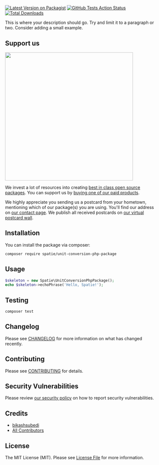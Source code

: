 # 

[![Latest Version on Packagist](https://img.shields.io/packagist/v/spatie/unit-conversion-php-package.svg?style=flat-square)](https://packagist.org/packages/spatie/unit-conversion-php-package)
[![GitHub Tests Action Status](https://img.shields.io/github/workflow/status/spatie/unit-conversion-php-package/run-tests?label=tests)](https://github.com/spatie/unit-conversion-php-package/actions?query=workflow%3Arun-tests+branch%3Amaster)
[![Total Downloads](https://img.shields.io/packagist/dt/spatie/unit-conversion-php-package.svg?style=flat-square)](https://packagist.org/packages/spatie/unit-conversion-php-package)


This is where your description should go. Try and limit it to a paragraph or two. Consider adding a small example.

## Support us

[<img src="https://github-ads.s3.eu-central-1.amazonaws.com/package-skeleton-php.jpg?t=1" width="419px" />](https://spatie.be/github-ad-click/package-skeleton-php)

We invest a lot of resources into creating [best in class open source packages](https://spatie.be/open-source). You can support us by [buying one of our paid products](https://spatie.be/open-source/support-us).

We highly appreciate you sending us a postcard from your hometown, mentioning which of our package(s) you are using. You'll find our address on [our contact page](https://spatie.be/about-us). We publish all received postcards on [our virtual postcard wall](https://spatie.be/open-source/postcards).

## Installation

You can install the package via composer:

```bash
composer require spatie/unit-conversion-php-package
```

## Usage

```php
$skeleton = new Spatie\UnitConversionPhpPackage();
echo $skeleton->echoPhrase('Hello, Spatie!');
```

## Testing

```bash
composer test
```

## Changelog

Please see [CHANGELOG](CHANGELOG.md) for more information on what has changed recently.

## Contributing

Please see [CONTRIBUTING](.github/CONTRIBUTING.md) for details.

## Security Vulnerabilities

Please review [our security policy](../../security/policy) on how to report security vulnerabilities.

## Credits

- [bikashsubedi](https://github.com/bikashsubedi)
- [All Contributors](../../contributors)

## License

The MIT License (MIT). Please see [License File](LICENSE.md) for more information.
